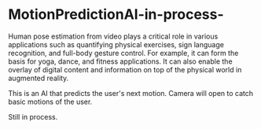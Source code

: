 # MotionPredictionAI-in-process-
Human pose estimation from video plays a critical role in various applications such as quantifying physical exercises, sign language recognition, and full-body gesture control. For example, it can form the basis for yoga, dance, and fitness applications. It can also enable the overlay of digital content and information on top of the physical world in augmented reality.

This is an AI that predicts the user's next motion. Camera will open to catch basic motions of the user. 

Still in process.
